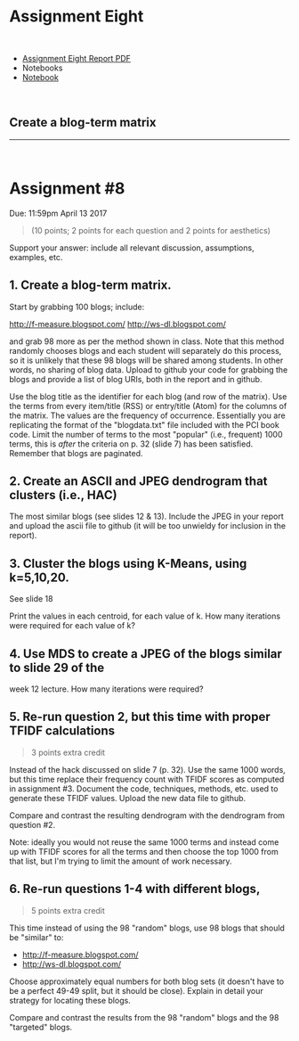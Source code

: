 # Assignment Eight
&nbsp;

*   [Assignment Eight Report PDF](http://datenstrom.gitlab.io/cs532-s17/pdfs/assignment_eight.pdf)
*   Notebooks
  *   [Notebook](http://datenstrom.gitlab.io/cs532-s17/notebooks/.html)

&nbsp;
## Create a blog-term matrix

-----------------------------------------------------------------------

&nbsp;
# Assignment #8
Due: 11:59pm April 13 2017

> (10 points; 2 points for each question and 2 points for aesthetics)

Support your answer: include all relevant discussion, assumptions,
examples, etc.

## 1.  Create a blog-term matrix.

Start by grabbing 100 blogs; include:

http://f-measure.blogspot.com/
http://ws-dl.blogspot.com/

and grab 98 more as per the method shown in class.  Note that this
method randomly chooses blogs and each student will separately do
this process, so it is unlikely that these 98 blogs will be shared
among students.  In other words, no sharing of blog data.  Upload
to github your code for grabbing the blogs and provide a list of
blog URIs, both in the report and in github.

Use the blog title as the identifier for each blog (and row of the
matrix).  Use the terms from every item/title (RSS) or entry/title
(Atom) for the columns of the matrix.  The values are the frequency
of occurrence.  Essentially you are replicating the format of the
"blogdata.txt" file included with the PCI book code.  Limit the
number of terms to the most "popular" (i.e., frequent) 1000 terms,
this is *after* the criteria on p. 32 (slide 7) has been satisfied.
Remember that blogs are paginated.

## 2.  Create an ASCII and JPEG dendrogram that clusters (i.e., HAC)

The most similar blogs (see slides 12 & 13).  Include the JPEG in
your report and upload the ascii file to github (it will be too
unwieldy for inclusion in the report).

## 3.  Cluster the blogs using K-Means, using k=5,10,20.

See slide 18

Print the values in each centroid, for each value of k.  How
many iterations were required for each value of k?

## 4.  Use MDS to create a JPEG of the blogs similar to slide 29 of the
week 12 lecture.  How many iterations were required?

## 5.  Re-run question 2, but this time with proper TFIDF calculations

> 3 points extra credit

Instead of the hack discussed on slide 7 (p. 32).  Use the same 1000
words, but this time replace their frequency count with TFIDF scores
as computed in assignment #3.  Document the code, techniques,
methods, etc. used to generate these TFIDF values.  Upload the new
data file to github.

Compare and contrast the resulting dendrogram with the dendrogram
from question #2.

Note: ideally you would not reuse the same 1000 terms and instead
come up with TFIDF scores for all the terms and then choose the top
1000 from that list, but I'm trying to limit the amount of work
necessary.

## 6.  Re-run questions 1-4 with different blogs, 

> 5 points extra credit

This time instead of using the 98
"random" blogs, use 98 blogs that should be "similar" to:

* [http://f-measure.blogspot.com/ ](http://f-measure.blogspot.com/)
* [http://ws-dl.blogspot.com/ ](http://ws-dl.blogspot.com/)

Choose approximately equal numbers for both blog sets (it doesn't
have to be a perfect 49-49 split, but it should be close).
Explain in detail your strategy for locating these blogs.

Compare and contrast the results from the 98 "random" blogs and
the 98 "targeted" blogs.
